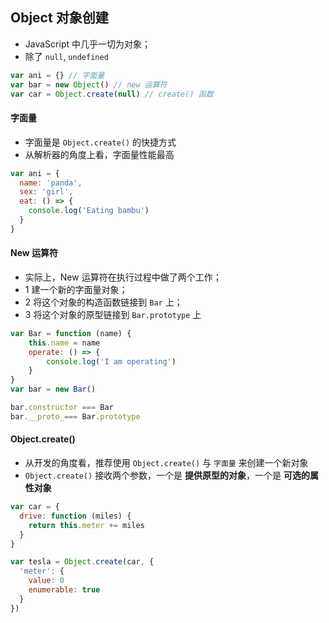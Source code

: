 ## Object 对象创建

* JavaScript 中几乎一切为对象；
* 除了 `null`, `undefined`


```js
var ani = {} // 字面量
var bar = new Object() // new 运算符
var car = Object.create(null) // create() 函数
```

#### 字面量
* 字面量是 `Object.create()` 的快捷方式
* 从解析器的角度上看，字面量性能最高

```js
var ani = {
  name: 'panda',
  sex: 'girl',
  eat: () => {
    console.log('Eating bambu')
  }
}
```


#### New 运算符
* 实际上，New 运算符在执行过程中做了两个工作；
* 1 建一个新的字面量对象；
* 2 将这个对象的构造函数链接到 `Bar` 上；
* 3 将这个对象的原型链接到 `Bar.prototype` 上

```js
var Bar = function (name) {
    this.name = name
    operate: () => {
        console.log('I am operating')
    }
}
var bar = new Bar()

bar.constructor === Bar
bar.__proto_=== Bar.prototype
``` 


#### Object.create()
* 从开发的角度看，推荐使用 `Object.create()` 与 `字面量` 来创建一个新对象
* `Object.create()` 接收两个参数，一个是 **提供原型的对象**，一个是 **可选的属性对象**

```js
var car = {
  drive: function (miles) {
    return this.meter += miles
  }
}

var tesla = Object.create(car, {
  'meter': {
    value: 0
    enumerable: true
  }
})
```



